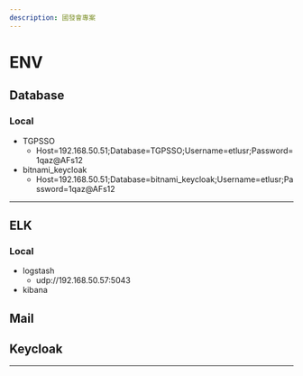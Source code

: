 ```yaml
---
description: 國發會專案
---
```

# ENV

## Database

### Local
- TGPSSO
	- Host=192.168.50.51;Database=TGPSSO;Username=etlusr;Password=1qaz@AFs12
- bitnami_keycloak
	- Host=192.168.50.51;Database=bitnami_keycloak;Username=etlusr;Password=1qaz@AFs12
---


## ELK

### Local

- logstash
	- udp://192.168.50.57:5043
- kibana

## Mail


## Keycloak

---